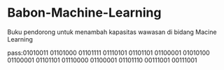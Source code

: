 # Babon-Machine-Learning
Buku pendorong untuk menambah kapasitas wawasan di bidang Macine Learning


pass:01010011 01101000 01101111 01110101 01101101 01100001 01010100 01100001 01101101 01110000 01100001 01101110 00111001 00111001
